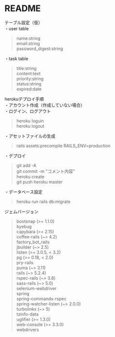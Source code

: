 # README

テーブル設定（仮）<br>
・user table
 > name:string<br>
 > email:string<br>
 > password_digest:string<br>

 ・task table
 > title:string<br>
 > content:text<br>
 > priority:string<br>
 > status:string<br>
 > expired:date<br>


herokuデプロイ手順<br>
・アカウント作成（作成していない場合）<br>
・ログイン、ログアウト
 > heroku loguin<br>
 > heroku logout

 ・アセットファイルの生成
 > rails assets:precompile RAILS_ENV=production

 ・デプロイ
 > git add -A<br>
 > git commit -m "コメント内容"<br>
 > heroku create<br>
 > git push heroku master

 ・データベース設定
 > heroku run rails db:migrate

 ジェムバージョン
 > bootsnap (>= 1.1.0)  
 > byebug  
 > capybara (>= 2.15)  
 > coffee-rails (~> 4.2)  
 > factory_bot_rails  
 > jbuilder (~> 2.5)  
 > listen (>= 3.0.5, < 3.2)  
 > pg (>= 0.18, < 2.0)  
 > pry-rails  
 > puma (~> 3.11)  
 > rails (~> 5.2.4)  
 > rspec-rails (~> 3.8)  
 > sass-rails (~> 5.0)  
 > selenium-webdriver  
 > spring  
 > spring-commands-rspec  
 > spring-watcher-listen (~> 2.0.0)  
 > turbolinks (~> 5)  
 > tzinfo-data  
 > uglifier (>= 1.3.0)  
 > web-console (>= 3.3.0)  
 > webdrivers  